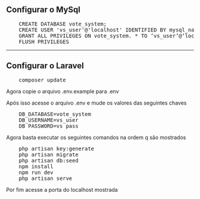 <h2> Configurar o MySql</h2>
<pre>
    CREATE DATABASE vote_system;
    CREATE USER 'vs_user'@'localhost' IDENTIFIED BY mysql_native_password 'vs_pass';
    GRANT ALL PRIVILEGES ON vote_system. * TO ‘vs_user’@‘localhost’
    FLUSH PRIVILEGES
</pre>
<hr>
<h2> Configurar o Laravel </h2>

<pre>
    composer update
</pre>

<p>Agora copie o arquivo .env.example para .env</p>
<p>Após isso acesse o arquivo .env e mude os valores das seguintes chaves</p>
        
<pre>
    DB_DATABASE=vote_system
    DB_USERNAME=vs_user
    DB_PASSWORD=vs_pass
</pre>

<p>Agora basta executar os seguintes comandos na ordem q são mostrados</p>

<pre>
    php artisan key:generate
    php artisan migrate
    php artisan db:seed
    npm install
    npm run dev
    php artisan serve
</pre>
<p>Por fim acesse a porta do localhost mostrada</p>
